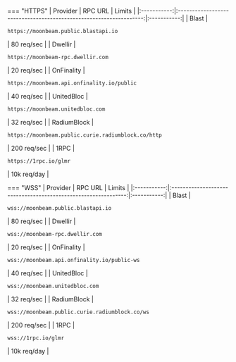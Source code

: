 === "HTTPS"
    |  Provider   |                              RPC URL                               |   Limits    |
    |:-----------:|:------------------------------------------------------------------:|:-----------:|
    |    Blast    |        <pre>```https://moonbeam.public.blastapi.io```</pre>        | 80 req/sec  |
    |   Dwellir   |         <pre>```https://moonbeam-rpc.dwellir.com```</pre>          | 20 req/sec  |
    | OnFinality  |     <pre>```https://moonbeam.api.onfinality.io/public```</pre>     | 40 req/sec  |
    | UnitedBloc  |          <pre>```https://moonbeam.unitedbloc.com```</pre>          | 32 req/sec  |
    | RadiumBlock | <pre>```https://moonbeam.public.curie.radiumblock.co/http```</pre> | 200 req/sec |
    |    1RPC     |               <pre>```https://1rpc.io/glmr```</pre>                | 10k req/day |



=== "WSS"
    |  Provider   |                            RPC URL                             |   Limits    |
    |:-----------:|:--------------------------------------------------------------:|:-----------:|
    |    Blast    |       <pre>```wss://moonbeam.public.blastapi.io```</pre>       | 80 req/sec  |
    |   Dwellir   |        <pre>```wss://moonbeam-rpc.dwellir.com```</pre>         | 20 req/sec  |
    | OnFinality  |  <pre>```wss://moonbeam.api.onfinality.io/public-ws```</pre>   | 40 req/sec  |
    | UnitedBloc  |         <pre>```wss://moonbeam.unitedbloc.com```</pre>         | 32 req/sec  |
    | RadiumBlock | <pre>```wss://moonbeam.public.curie.radiumblock.co/ws```</pre> | 200 req/sec |
    |    1RPC     |              <pre>```wss://1rpc.io/glmr```</pre>               | 10k req/day |

